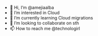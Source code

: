 - 👋 Hi, I’m @amejiaalba
- 👀 I’m interested in Cloud
- 🌱 I’m currently learning Cloud migrations
- 💞️ I’m looking to collaborate on sth
- 📫 How to reach me @technologirl

<!---
amejiaalba/amejiaalba is a ✨ special ✨ repository because its `README.md` (this file) appears on your GitHub profile.
You can click the Preview link to take a look at your changes.
--->
